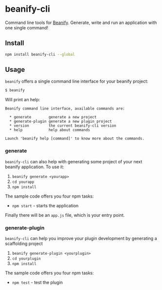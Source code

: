 # beanify-cli

Command line tools for [Beanify](https://github.com/beanify/beanify).
Generate, write and run an application with one single command!

## Install

```bash
npm install beanify-cli --global
```

## Usage

`beanify` offers a single command line interface for your beanify
project:

```bash
$ beanify
```

Will print an help:

```
Beanify command line interface, available commands are:

  * generate        generate a new project
  * generate-plugin generate a new plugin project
  * version         the current beanify-cli version
  * help            help about commands

Launch 'beanify help [command]' to know more about the commands.

```

### generate

`beanify-cli` can also help with generating some project of your next beanify application. To use it:

1. `beanify generate <yourapp>`
2. `cd yourapp`
3. `npm install`

The sample code offers you four npm tasks:

- `npm start` - starts the application

Finally there will be an `app.js` file, which is your entry point.

### generate-plugin

`beanify-cli` can help you improve your plugin development by generating a scaffolding project

1. `beanify generate-plugin <yourplugin>`
2. `cd yourplugin`
3. `npm install`

The sample code offers you four npm tasks:

- `npm test` - test the plugin
